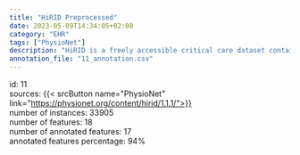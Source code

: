 ```yaml
---
title: "HiRID Preprocessed"
date: 2023-05-09T14:34:05+02:00
category: "EHR"
tags: ["PhysioNet"]
description: "HiRID is a freely accessible critical care dataset containing data relating to almost 34 thousand patient admissions to the Department of Intensive Care Medicine of the Bern University Hospital, Switzerland (ICU), an interdisciplinary 60-bed unit. admitting >6,500 patients per year."
annotation_file: "11_annotation.csv"
---
```

id: 11 \
sources: {{< srcButton name="PhysioNet" link="https://physionet.org/content/hirid/1.1.1/">}}  \
number of instances: 33905 \
number of features: 18 \
number of annotated features: 17 \
annotated features percentage: 94% 
